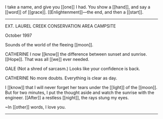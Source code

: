 I take a name, and give you [[one]] I had. You show a [[hand]], and say a [[word]] of [[grace]]. [[Enlightenment]]—the end, and then a [[start]].

***

EXT. LAUREL CREEK CONSERVATION AREA CAMPSITE

October 1997

Sounds of the world of the fleeing [[moon]].

CATHERINE
I now [[know]] the difference between sunset and sunrise. [[Hope]]. That was all [[we]] ever needed. 

GALE
(Not a shred of sarcasm.)
Looks like your confidence is back.

CATHERINE
No more doubts. Everything is clear as day.


I [[know]] that I will never forget her tears under the [[light]] of the [[moon]]. But for two minutes, I put the thought aside and watch the sunrise with the engineer. [[After]] a restless [[night]], the rays stung my eyes.

~In [[other]] words, I love you.

* * * 


  
